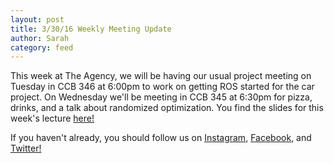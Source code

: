 ```yaml
---
layout: post
title: 3/30/16 Weekly Meeting Update
author: Sarah
category: feed
---
```


This week at The Agency, we will be having our usual project meeting on Tuesday in CCB 346 at 6:00pm to work on getting ROS started for the car project. On Wednesday we'll be meeting in CCB 345 at 6:30pm for pizza, drinks, and a talk about randomized optimization. You find the slides for this week's lecture [here!](https://docs.google.com/presentation/d/1PECP3K33LWwpAc1IaEfu65kqin_7L17wYY8HocvO14U/edit#slide=id.p)

If you haven't already, you should follow us on [Instagram](https://www.instagram.com/theagencygt/), [Facebook](https://www.facebook.com/gtagency/), and [Twitter!](https://twitter.com/theagencygt)
